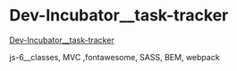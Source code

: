 # Dev-Incubator\_\_task-tracker

[Dev-Incubator\_\_task-tracker](https://IharTsykala.github.io/Dev-Incubator__task-tracker)

js-6\_\_classes, MVC ,fontawesome, SASS, BEM, webpack

